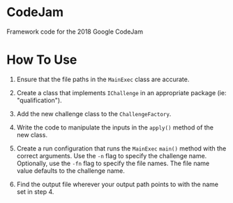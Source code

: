 # CodeJam

Framework code for the 2018 Google CodeJam

# How To Use

1. Ensure that the file paths in the `MainExec` class are accurate.

2. Create a class that implements `IChallenge` in an appropriate package (ie: "qualification").

3. Add the new challenge class to the `ChallengeFactory`.

4. Write the code to manipulate the inputs in the `apply()` method of the new class.

5. Create a run configuration that runs the `MainExec` `main()` method with the correct arguments. 
Use the `-n` flag to specify the challenge name. Optionally, use the `-fn` flag to specify the file 
names. The file name value defaults to the challenge name.

6. Find the output file wherever your output path points to with the name set in step 4.